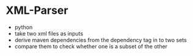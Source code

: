 # XML-Parser
- python
- take two xml files as inputs
- derive maven dependencies from the dependency tag in to two sets
- compare them to check whether one is a subset of the other
